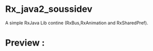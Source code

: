 # Rx_java2_soussidev
A simple RxJava Lib contine (RxBus,RxAnimation and RxSharedPref).

# Preview :
